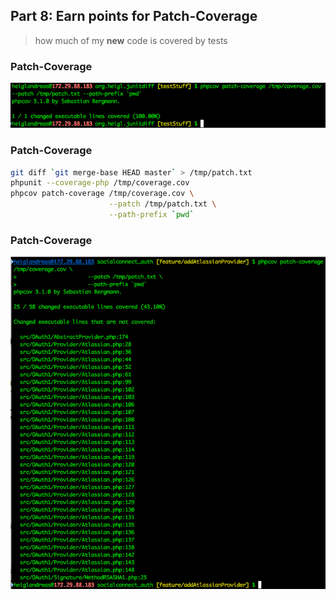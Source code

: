 ## Part 8: Earn points for Patch-Coverage 

> how much of my **new** code is covered by tests



### Patch-Coverage

![PHPUnit](../resources/phpcov-result_1.png)



### Patch-Coverage

```bash
git diff `git merge-base HEAD master` > /tmp/patch.txt
phpunit --coverage-php /tmp/coverage.cov
phpcov patch-coverage /tmp/coverage.cov \
                      --patch /tmp/patch.txt \
                      --path-prefix `pwd`
```



### Patch-Coverage

![Not so good example](../resources/patchCoverage_2.png)
